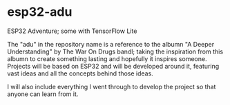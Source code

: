 # esp32-adu
ESP32 Adventure; some with TensorFlow Lite

The "adu" in the repository name is a reference to the albumn "A Deeper Understanding" by The War On Drugs bandl; taking the inspiration from this albumn to create something lasting and hopefully it inspires someone. 
Projects will be based on ESP32 and will be developed around it, featuring vast ideas and all the concepts behind those ideas.

I will also include everything I went through to develop the project so that anyone can learn from it.
